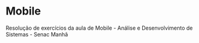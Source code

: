 # Mobile
Resolução de exercícios da aula de Mobile - Análise e Desenvolvimento de Sistemas - Senac Manhã
